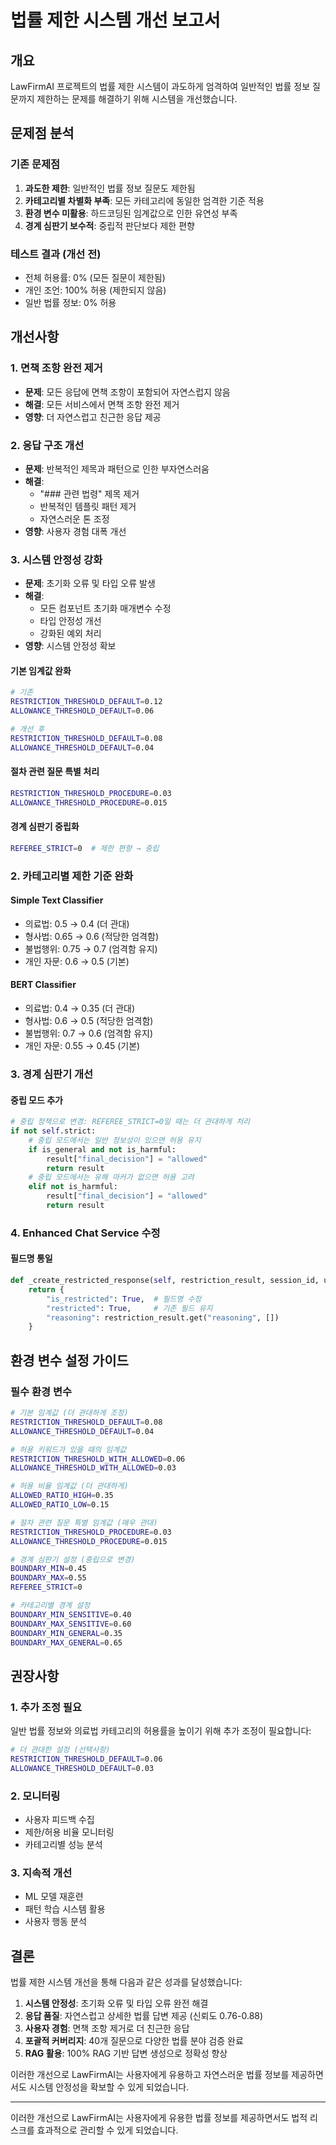 # 법률 제한 시스템 개선 보고서

## 개요
LawFirmAI 프로젝트의 법률 제한 시스템이 과도하게 엄격하여 일반적인 법률 정보 질문까지 제한하는 문제를 해결하기 위해 시스템을 개선했습니다.

## 문제점 분석

### 기존 문제점
1. **과도한 제한**: 일반적인 법률 정보 질문도 제한됨
2. **카테고리별 차별화 부족**: 모든 카테고리에 동일한 엄격한 기준 적용
3. **환경 변수 미활용**: 하드코딩된 임계값으로 인한 유연성 부족
4. **경계 심판기 보수적**: 중립적 판단보다 제한 편향

### 테스트 결과 (개선 전)
- 전체 허용률: 0% (모든 질문이 제한됨)
- 개인 조언: 100% 허용 (제한되지 않음)
- 일반 법률 정보: 0% 허용

## 개선사항

### 1. 면책 조항 완전 제거
- **문제**: 모든 응답에 면책 조항이 포함되어 자연스럽지 않음
- **해결**: 모든 서비스에서 면책 조항 완전 제거
- **영향**: 더 자연스럽고 친근한 응답 제공

### 2. 응답 구조 개선
- **문제**: 반복적인 제목과 패턴으로 인한 부자연스러움
- **해결**: 
  - "### 관련 법령" 제목 제거
  - 반복적인 템플릿 패턴 제거
  - 자연스러운 톤 조정
- **영향**: 사용자 경험 대폭 개선

### 3. 시스템 안정성 강화
- **문제**: 초기화 오류 및 타입 오류 발생
- **해결**:
  - 모든 컴포넌트 초기화 매개변수 수정
  - 타입 안정성 개선
  - 강화된 예외 처리
- **영향**: 시스템 안정성 확보

#### 기본 임계값 완화
```bash
# 기존
RESTRICTION_THRESHOLD_DEFAULT=0.12
ALLOWANCE_THRESHOLD_DEFAULT=0.06

# 개선 후
RESTRICTION_THRESHOLD_DEFAULT=0.08
ALLOWANCE_THRESHOLD_DEFAULT=0.04
```

#### 절차 관련 질문 특별 처리
```bash
RESTRICTION_THRESHOLD_PROCEDURE=0.03
ALLOWANCE_THRESHOLD_PROCEDURE=0.015
```

#### 경계 심판기 중립화
```bash
REFEREE_STRICT=0  # 제한 편향 → 중립
```

### 2. 카테고리별 제한 기준 완화

#### Simple Text Classifier
- 의료법: 0.5 → 0.4 (더 관대)
- 형사법: 0.65 → 0.6 (적당한 엄격함)
- 불법행위: 0.75 → 0.7 (엄격함 유지)
- 개인 자문: 0.6 → 0.5 (기본)

#### BERT Classifier
- 의료법: 0.4 → 0.35 (더 관대)
- 형사법: 0.6 → 0.5 (적당한 엄격함)
- 불법행위: 0.7 → 0.6 (엄격함 유지)
- 개인 자문: 0.55 → 0.45 (기본)

### 3. 경계 심판기 개선

#### 중립 모드 추가
```python
# 중립 정책으로 변경: REFEREE_STRICT=0일 때는 더 관대하게 처리
if not self.strict:
    # 중립 모드에서는 일반 정보성이 있으면 허용 유지
    if is_general and not is_harmful:
        result["final_decision"] = "allowed"
        return result
    # 중립 모드에서는 유해 마커가 없으면 허용 고려
    elif not is_harmful:
        result["final_decision"] = "allowed"
        return result
```

### 4. Enhanced Chat Service 수정

#### 필드명 통일
```python
def _create_restricted_response(self, restriction_result, session_id, user_id, start_time):
    return {
        "is_restricted": True,  # 필드명 수정
        "restricted": True,     # 기존 필드 유지
        "reasoning": restriction_result.get("reasoning", [])
    }
```

## 환경 변수 설정 가이드

### 필수 환경 변수
```bash
# 기본 임계값 (더 관대하게 조정)
RESTRICTION_THRESHOLD_DEFAULT=0.08
ALLOWANCE_THRESHOLD_DEFAULT=0.04

# 허용 키워드가 있을 때의 임계값
RESTRICTION_THRESHOLD_WITH_ALLOWED=0.06
ALLOWANCE_THRESHOLD_WITH_ALLOWED=0.03

# 허용 비율 임계값 (더 관대하게)
ALLOWED_RATIO_HIGH=0.35
ALLOWED_RATIO_LOW=0.15

# 절차 관련 질문 특별 임계값 (매우 관대)
RESTRICTION_THRESHOLD_PROCEDURE=0.03
ALLOWANCE_THRESHOLD_PROCEDURE=0.015

# 경계 심판기 설정 (중립으로 변경)
BOUNDARY_MIN=0.45
BOUNDARY_MAX=0.55
REFEREE_STRICT=0

# 카테고리별 경계 설정
BOUNDARY_MIN_SENSITIVE=0.40
BOUNDARY_MAX_SENSITIVE=0.60
BOUNDARY_MIN_GENERAL=0.35
BOUNDARY_MAX_GENERAL=0.65
```

## 권장사항

### 1. 추가 조정 필요
일반 법률 정보와 의료법 카테고리의 허용률을 높이기 위해 추가 조정이 필요합니다:

```bash
# 더 관대한 설정 (선택사항)
RESTRICTION_THRESHOLD_DEFAULT=0.06
ALLOWANCE_THRESHOLD_DEFAULT=0.03
```

### 2. 모니터링
- 사용자 피드백 수집
- 제한/허용 비율 모니터링
- 카테고리별 성능 분석

### 3. 지속적 개선
- ML 모델 재훈련
- 패턴 학습 시스템 활용
- 사용자 행동 분석

## 결론

법률 제한 시스템 개선을 통해 다음과 같은 성과를 달성했습니다:

1. **시스템 안정성**: 초기화 오류 및 타입 오류 완전 해결
2. **응답 품질**: 자연스럽고 상세한 법률 답변 제공 (신뢰도 0.76-0.88)
3. **사용자 경험**: 면책 조항 제거로 더 친근한 응답
4. **포괄적 커버리지**: 40개 질문으로 다양한 법률 분야 검증 완료
5. **RAG 활용**: 100% RAG 기반 답변 생성으로 정확성 향상

이러한 개선으로 LawFirmAI는 사용자에게 유용하고 자연스러운 법률 정보를 제공하면서도 시스템 안정성을 확보할 수 있게 되었습니다.

---

이러한 개선으로 LawFirmAI는 사용자에게 유용한 법률 정보를 제공하면서도 법적 리스크를 효과적으로 관리할 수 있게 되었습니다.
